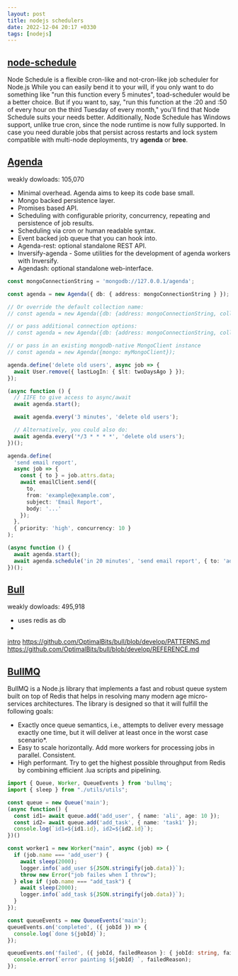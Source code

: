```yaml
---
layout: post
title: nodejs schedulers
date: 2022-12-04 20:17 +0330
tags: [nodejs]
---
```


## [node-schedule](https://github.com/node-schedule/node-schedule)
Node Schedule is a flexible cron-like and not-cron-like job scheduler for Node.js
While you can easily bend it to your will, if you only want to do something like "run this function every 5 minutes", toad-scheduler would be a better choice. But if you want to, say, "run this function at the :20 and :50 of every hour on the third Tuesday of every month," you'll find that Node Schedule suits your needs better. Additionally, Node Schedule has Windows support, unlike true cron, since the node runtime is now fully supported.
In case you need durable jobs that persist across restarts and lock system compatible with multi-node deployments, try **agenda** or **bree**.

## <a href="https://github.com/agenda/agenda">Agenda</a>
weakly dowloads: 105,070
- Minimal overhead. Agenda aims to keep its code base small.
- Mongo backed persistence layer.
- Promises based API.
- Scheduling with configurable priority, concurrency, repeating and persistence of job results.
- Scheduling via cron or human readable syntax.
- Event backed job queue that you can hook into.
- Agenda-rest: optional standalone REST API.
- Inversify-agenda - Some utilities for the development of agenda workers with Inversify.
- Agendash: optional standalone web-interface.

```ts
const mongoConnectionString = 'mongodb://127.0.0.1/agenda';

const agenda = new Agenda({ db: { address: mongoConnectionString } });

// Or override the default collection name:
// const agenda = new Agenda({db: {address: mongoConnectionString, collection: 'jobCollectionName'}});

// or pass additional connection options:
// const agenda = new Agenda({db: {address: mongoConnectionString, collection: 'jobCollectionName', options: {ssl: true}}});

// or pass in an existing mongodb-native MongoClient instance
// const agenda = new Agenda({mongo: myMongoClient});

agenda.define('delete old users', async job => {
  await User.remove({ lastLogIn: { $lt: twoDaysAgo } });
});

(async function () {
  // IIFE to give access to async/await
  await agenda.start();

  await agenda.every('3 minutes', 'delete old users');

  // Alternatively, you could also do:
  await agenda.every('*/3 * * * *', 'delete old users');
})();
```
```ts
agenda.define(
  'send email report',
  async job => {
    const { to } = job.attrs.data;
    await emailClient.send({
      to,
      from: 'example@example.com',
      subject: 'Email Report',
      body: '...'
    });
  },
  { priority: 'high', concurrency: 10 }
);

(async function () {
  await agenda.start();
  await agenda.schedule('in 20 minutes', 'send email report', { to: 'admin@example.com' });
})();
```

## <a href="https://www.npmjs.com/package/bull">Bull</a>
weakly dowloads: 495,918
- uses redis as db
-
[intro](https://optimalbits.github.io/bull/)
https://github.com/OptimalBits/bull/blob/develop/PATTERNS.md
https://github.com/OptimalBits/bull/blob/develop/REFERENCE.md


## <a href="What is BullMQ">BullMQ</a>
BullMQ is a Node.js library that implements a fast and robust queue system built on top of Redis that helps in resolving many modern age micro-services architectures.
The library is designed so that it will fulfill the following goals:
- Exactly once queue semantics, i.e., attempts to deliver every message exactly one time, but it will deliver at least once in the worst case scenario*.
- Easy to scale horizontally. Add more workers for processing jobs in parallel.
Consistent.
- High performant. Try to get the highest possible throughput from Redis by combining efficient .lua scripts and pipelining.


```ts
import { Queue, Worker, QueueEvents } from 'bullmq';
import { sleep } from "./utils/utils";

const queue = new Queue('main');
(async function() {
  const id1= await queue.add('add_user', { name: 'ali', age: 10 });
  const id2= await queue.add('add_task', { name: 'task1' });
  console.log(`id1=${id1.id}, id2=${id2.id}`);
})()

const worker1 = new Worker("main", async (job) => {
  if (job.name === 'add_user') {
    await sleep(2000);
    logger.info(`add_user ${JSON.stringify(job.data)}`);
    throw new Error("job failes when I throw");
  } else if (job.name === "add_task") {
    await sleep(2000);
    logger.info(`add_task ${JSON.stringify(job.data)}`);
  }
});

const queueEvents = new QueueEvents('main');
queueEvents.on('completed', ({ jobId }) => {
  console.log(`done ${jobId}`);
});

queueEvents.on('failed', ({ jobId, failedReason }: { jobId: string, failedReason: string }) => {
  console.error(`error painting ${jobId} `, failedReason);
});
```